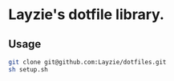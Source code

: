 # Layzie's dotfile library.

## Usage

```sh
git clone git@github.com:Layzie/dotfiles.git
sh setup.sh
```
